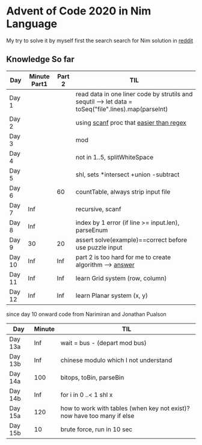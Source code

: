 # Advent of Code 2020 in Nim Language

My try to solve it by myself first the search search for Nim solution in [reddit](https://old.reddit.com/r/adventofcode)

## Knowledge So far
Day|Minute Part1|Part 2|TIL
---|---|---|---
Day 1 | ||read data in one liner code by strutils and sequtil --> let data = toSeq("file".lines).map(parseInt)
Day 2 | ||using [scanf][1] proc that [easier than regex][2]
Day 3 | ||mod
Day 4 | ||not in 1..5, splitWhiteSpace
Day 5 | ||shl, sets *intersect +union -subtract
Day 6||60|countTable, always strip input file
Day 7|Inf||recursive, scanf
Day 8|Inf||index by 1 error (if line >= input.len), parseEnum
Day 9|30|20|assert solve(example)==correct before use puzzle input
Day 10|Inf|Inf|part 2 is too hard for me to create algorithm --> [answer](python/d10.py)
Day 11|Inf|Inf|learn Grid system (row, column)
Day 12|Inf|Inf|learn Planar system (x, y)


since day 10 onward code from Narimiran and Jonathan Pualson

Day|Minute|TIL
---|---|---
Day 13a|Inf|wait = bus - (depart mod bus)
Day 13b|Inf|chinese modulo which I not understand
Day 14a|100|bitops, toBin, parseBin
Day 14b|Inf|for i in 0 ..< 1 shl x 
Day 15a|120|how to work with tables (when key not exist)? now have too many if else
Day 15b|10|brute force, run in 10 sec

[1]: https://nim-lang.org/docs/strscans.html#scanf.m%2Cstring%2Cstatic%5Bstring%5D%2Cvarargs%5Btyped%5D
[2]: https://pietroppeter.github.io/adventofnim/2020/day02.html